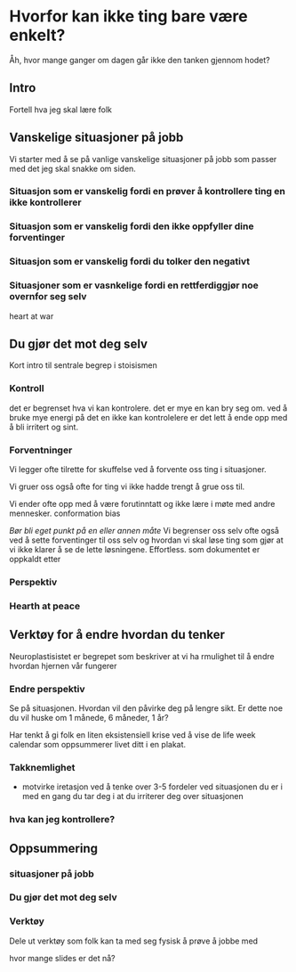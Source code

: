 # Hvorfor kan ikke ting bare være enkelt?
Åh, hvor mange ganger om dagen går ikke den tanken gjennom hodet?

## Intro
Fortell hva jeg skal lære folk

## Vanskelige situasjoner på jobb
Vi starter med å se på vanlige vanskelige situasjoner på jobb som passer med det jeg skal snakke om siden.

### Situasjon som er vanskelig fordi en prøver å kontrollere ting en ikke kontrollerer

### Situasjon som er vanskelig fordi den ikke oppfyller dine forventinger

### Situasjon som er vanskelig fordi du tolker den negativt

### Situasjoner som er vasnkelige fordi en rettferdiggjør noe overnfor seg selv
heart at war


## Du gjør det mot deg selv
Kort intro til sentrale begrep i stoisismen

### Kontroll
det er begrenset hva vi kan kontrolere. det er mye en kan bry seg om. ved å bruke mye energi på det en ikke kan kontrolelere er det lett å ende opp med å bli irritert og sint.

### Forventninger
Vi legger ofte tilrette for skuffelse ved å forvente oss ting i situasjoner.

Vi gruer oss også ofte for ting vi ikke hadde trengt å grue oss til.

Vi ender ofte opp med å være forutinntatt og ikke lære i møte med andre mennesker. conformation bias

*Bør bli eget punkt på en eller annen måte*
Vi begrenser oss selv ofte også ved å sette forventinger til oss selv og hvordan vi skal løse ting som gjør at vi ikke klarer å se de lette løsningene. Effortless. som dokumentet er oppkaldt etter

### Perspektiv

### Hearth at peace

## Verktøy for å endre hvordan du tenker
Neuroplastisistet er begrepet som beskriver at vi ha rmulighet til å endre hvordan hjernen vår fungerer

### Endre perspektiv
Se på situasjonen. Hvordan vil den påvirke deg på lengre sikt. Er dette noe du vil huske om 1 månede, 6 måneder, 1 år?

Har tenkt å gi folk en liten eksistensiell krise ved å vise de life week calendar som oppsummerer livet ditt i en plakat.


### Takknemlighet
- motvirke iretasjon ved å tenke over 3-5 fordeler ved situasjonen du er i med en gang du tar deg i at du irriterer deg over situasjonen


### hva kan jeg kontrollere?
## Oppsummering

### situasjoner på jobb

### Du gjør det mot deg selv

### Verktøy

Dele ut verktøy som folk kan ta med seg fysisk å prøve å jobbe med


hvor mange slides er det nå?